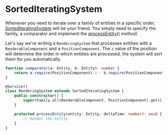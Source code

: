 # SortedIteratingSystem

Whenever you need to iterate over a family of entities in a specific order, [SortedIteratingSystem](../../api/classes/sortediteratingsystem.md) will be your friend. You simply need to specify the family, a comparator and implement the [processEntity()](../../api/classes/sortediteratingsystem.md#processentity) method.

Let's say we're writing a `RenderingSystem` that processes entities with a `RenderableComponent` and a `PositionComponent`. The `z` value of the position will determine the order in which entities are processed, the system will sort them for you automatically.

```typescript
function comparator(a: Entity, b: Entity): number {
	return a.require(PositionComponent).z - b.require(PositionComponent).z;
}

@Service()
class RenderingSystem extends SortedIteratingSystem {
	public constructor() {
		super(Family.all(RenderableComponent, PositionComponent).get(), comparator);
	}

	protected processEntity(entity: Entity, deltaTime: number): void {
		// Render the entity
	}
}
```
